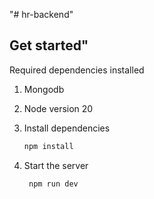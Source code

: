 "# hr-backend" 
## Get started"

Required dependencies installed
1. Mongodb
2. Node version 20

1. Install dependencies

   ```bash
   npm install
   ```

2. Start the server

   ```bash
    npm run dev
   ```
